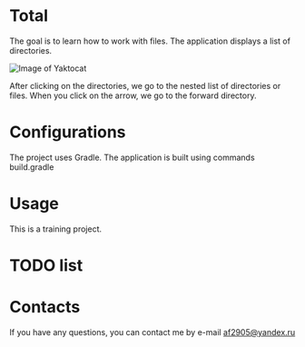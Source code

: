 # Total
The goal is to learn how to work with files.
The application displays a list of directories.

![Image of Yaktocat](https://github.com/af2905/Job4j-Exam/blob/master/app/images/total.png)

After clicking on the directories, we go to the nested list of directories or files.
When you click on the arrow, we go to the forward directory.

# Configurations
The project uses Gradle. The application is built using commands build.gradle

# Usage
This is a training project.

# TODO list

# Contacts
If you have any questions, you can contact me by e-mail af2905@yandex.ru
